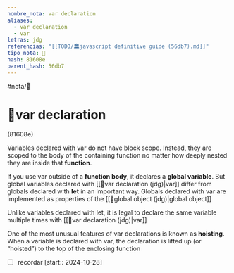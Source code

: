 ```yaml
---
nombre_nota: var declaration
aliases:
  - var declaration
  - var
letras: jdg
referencias: "[[TODO/🏛️javascript definitive guide (56db7).md]]"
tipo_nota: 📑
hash: 81608e
parent_hash: 56db7
---
```


#nota/📑

# 📑var declaration
<div class="hash">(81608e)</div>

 Variables declared with var do not have block scope. Instead, they are scoped to the body of the containing function no matter how deeply nested they are inside that __function__.

If you use var outside of a __function body__, it declares a __global variable__. But global variables declared with [[📑var declaration (jdg)|var]] differ from globals declared with __let__ in an important way. Globals declared with var are implemented as properties of the [[📑global object (jdg)|global object]]


 Unlike variables declared with let, it is legal to declare the same variable multiple times with [[📑var declaration (jdg)|var]]



One of the most unusual features of var declarations is known as __hoisting__. When a variable is declared with var, the declaration is lifted up (or “hoisted”) to the top of the enclosing function


- [ ] recordar  [start:: 2024-10-28]
